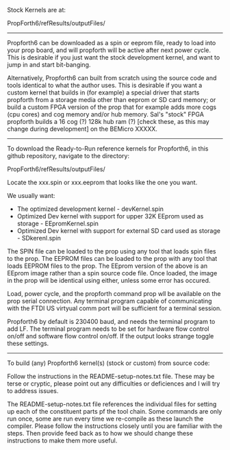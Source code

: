 
Stock Kernels are at:

PropForth6/refResults/outputFiles/

---

Propforth6 can be downloaded as a spin or eeprom file, ready to load into your prop board, and will propforth will be active after next power cycle.  This is desirable if you just want the stock development kernel, and want to jump in and start bit-banging. 

Alternatively, Propforth6 can built from scratch using the source code and tools identical to what the author uses. This is desirable if  you want a custom kernel that builds in (for example) a special driver that starts propforth from a storage media other than eeprom or SD card memory; or build a custom FPGA version of the prop that for example adds more cogs (cpu cores) and cog memory and/or hub memory.  Sal's "stock" FPGA propforth builds a 16 cog (?)  128k hub ram (?) [check these, as this may change during development] on the BEMicro XXXXX.  

---

To download the Ready-to-Run reference kernels for Propforth6, in this github repository, navigate to the directory:  

PropForth6/refResults/outputFiles/

Locate the xxx.spin or xxx.eeprom that looks like the one you want.   

We usually want:
 * The optimized development kernel - devKernel.spin
 * Optimized Dev kernel with support for upper 32K EEprom used as storage - EEpromKernel.spin
 * Optimized Dev kernel with support for external SD card used as storage - SDkerenl.spin

The SPIN file can be loaded to the prop using any tool that loads spin files to the prop.  The EEPROM files can be loaded to the prop with any tool that loads EEPROM files to the prop.  The EEprom version of the above is an EEprom image rather than a spin source code file. Once loaded, the image in the prop will be identical using either, unless some error has occured.

Load, power cycle, and the propforth command prop wll be available on the prop serial connection.  Any terminal program capable of communicating with the FTDI US virtyual comm port will be sufficient for a terminal session.   

Propforth6 by default is 230400 baud, and needs the terminal program to add LF.  The terminal program needs to be set for hardware flow control on/off and software flow control on/off.  If the output looks strange toggle these settings. 

---

To build (any) Propforth6 kernel(s) (stock or custom) from source code:

Follow the instructions in the README-setup-notes.txt file.  These may be terse or cryptic, please point out any difficulties or deficiences and I will try to address issues. 

The README-setup-notes.txt file references the individual files for setting up each of the constituent parts pf the tool chain. Some commands are only run once, some are run every time we re-compile as these launch the compiler. Please follow the instructions closely until you are familiar with the steps.  Then provide feed back as to how we should change these instructions to make them more useful. 














